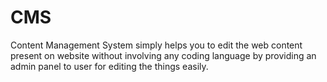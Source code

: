 # CMS
Content Management System simply helps you to edit the web content present on website without involving any coding language by providing an admin panel to user for editing the things easily.
